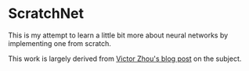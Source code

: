 # ScratchNet
This is my attempt to learn a little bit more about neural networks by implementing one from scratch. 

This work is largely derived from [Victor Zhou's blog post](https://victorzhou.com/blog/intro-to-neural-networks/) on the subject.
